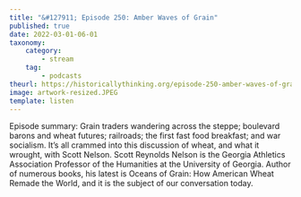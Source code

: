 ```yaml
---
title: "&#127911; Episode 250: Amber Waves of Grain"
published: true
date: 2022-03-01-06-01
taxonomy:
    category:
        - stream
    tag:
        - podcasts
theurl: https://historicallythinking.org/episode-250-amber-waves-of-grain/
image: artwork-resized.JPEG
template: listen
---
```


Episode summary: Grain traders wandering across the steppe; boulevard barons and wheat futures; railroads; the first fast food breakfast; and war socialism. It&rsquo;s all crammed into this discussion of wheat, and what it wrought, with Scott Nelson. Scott Reynolds Nelson is the Georgia Athletics Association Professor of the Humanities at the University of Georgia. Author of numerous books, his latest is Oceans of Grain: How American Wheat Remade the World, and it is the subject of our conversation today.
